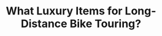 ---
layout: community
category: community
title: "What Luxury Items for Long-Distance Bike Touring?"
description: "I’m sussing out my kit for summer riding and was wondering, what luxury’s some people take regardless of the hit taken in space and weight? I’m contemplating additional footwear"
isTopLevel: false
isSingleLevel: false
isArticle: false
datePublished: 2022-06-23 08:41:00 +0300
dateModified: 2022-06-23 08:41:00 +0300
published: false
---